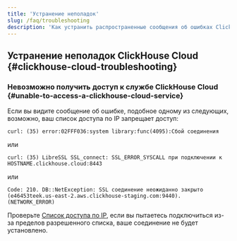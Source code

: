 ```yaml
---
title: 'Устранение неполадок'
slug: /faq/troubleshooting
description: 'Как устранить распространенные сообщения об ошибках ClickHouse Cloud.'
---
```


## Устранение неполадок ClickHouse Cloud {#clickhouse-cloud-troubleshooting}

### Невозможно получить доступ к службе ClickHouse Cloud {#unable-to-access-a-clickhouse-cloud-service}

Если вы видите сообщение об ошибке, подобное одному из следующих, возможно, ваш список доступа по IP запрещает доступ:

```response
curl: (35) error:02FFF036:system library:func(4095):Сбой соединения
```
или
```response
curl: (35) LibreSSL SSL_connect: SSL_ERROR_SYSCALL при подключении к HOSTNAME.clickhouse.cloud:8443
```
или
```response
Code: 210. DB::NetException: SSL соединение неожиданно закрыто (e46453teek.us-east-2.aws.clickhouse-staging.com:9440). (NETWORK_ERROR)
```

Проверьте [Список доступа по IP](/cloud/security/setting-ip-filters), если вы пытаетесь подключиться из-за пределов разрешенного списка, ваше соединение не будет установлено.
